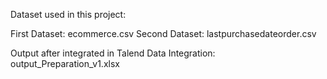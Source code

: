 Dataset used in this project:

First Dataset: ecommerce.csv
Second Dataset: lastpurchasedateorder.csv

Output after integrated in Talend Data Integration: output_Preparation_v1.xlsx
